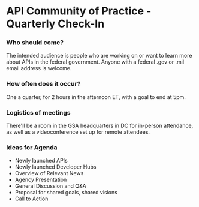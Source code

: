 
# API Community of Practice - Quarterly Check-In

### Who should come?

The intended audience is people who are working on or want to learn more about APIs in the federal government.  Anyone with a federal .gov or .mil email address is welcome.

### How often does it occur?

One a quarter, for 2 hours in the afternoon ET, with a goal to end at 5pm.  

### Logistics of meetings

There'll be a room in the GSA headquarters in DC for in-person attendance, as well as a videoconference set up for remote attendees.  

###  Ideas for Agenda
  * Newly launched APIs
  * Newly launched Developer Hubs
  * Overview of Relevant News 
  * Agency Presentation 
  * General Discussion and Q&A
  * Proposal for shared goals, shared visions
  * Call to Action 
